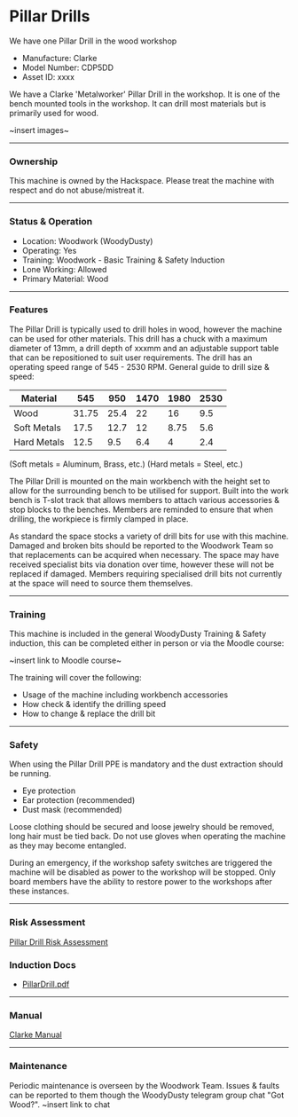 # Pillar Drills
 We have one Pillar Drill in the wood workshop

- Manufacture: Clarke
- Model Number: CDP5DD
- Asset ID: xxxx

We have a Clarke 'Metalworker' Pillar Drill in the workshop. It is one of the bench mounted tools in the workshop.  It can drill most materials but is primarily used for wood.

~insert images~

---

### **Ownership**
This machine is owned by the Hackspace. Please treat the machine with respect and do not abuse/mistreat it.

---

### **Status & Operation**

- Location: Woodwork (WoodyDusty)
- Operating: Yes
- Training: Woodwork - Basic Training & Safety Induction
- Lone Working: Allowed
- Primary Material: Wood

---

### **Features**
The Pillar Drill is typically used to drill holes in wood, however the machine can be used for other materials.  This drill has a chuck with a maximum diameter of 13mm, a drill depth of xxxmm and an adjustable support table that can be repositioned to suit user requirements.  The drill has an operating speed range of 545 - 2530 RPM.  General guide to drill size & speed:

| Material    | 545   | 950  | 1470 | 1980 | 2530 |
|-------------|-------|------|------|------|------|
| Wood        | 31.75 | 25.4 | 22   | 16   | 9.5  |
| Soft Metals | 17.5  | 12.7 | 12   | 8.75 | 5.6  |
| Hard Metals | 12.5  | 9.5  | 6.4  | 4    | 2.4  |

(Soft metals = Aluminum, Brass, etc.) (Hard metals = Steel, etc.)

The Pillar Drill is mounted on the main workbench with the height set to allow for the surrounding bench to be utilised for support.  Built into the work bench is T-slot track that allows members to attach various accessories & stop blocks to the benches.  Members are reminded to ensure that when drilling, the workpiece is firmly clamped in place.

As standard the space stocks a variety of drill bits for use with this machine.  Damaged and broken bits should be reported to the Woodwork Team so that replacements can be acquired when necessary.  The space may have received specialist bits via donation over time, however these will not be replaced if damaged. Members requiring specialised drill bits not currently at the space will need to source them themselves.  

---

### **Training**
This machine is included in the general WoodyDusty Training & Safety induction, this can be completed either in person or via the Moodle course:

~insert link to Moodle course~

The training will cover the following:
  - Usage of the machine including  workbench accessories
  - How check & identify the drilling speed
  - How to change & replace the drill bit

---

### **Safety**
When using the Pillar Drill PPE is mandatory and the dust extraction should be running.
  - Eye protection
  - Ear protection (recommended)
  - Dust mask (recommended)

Loose clothing should be secured and loose jewelry should be removed, long hair must be tied back.  Do not use gloves when operating the machine as they may become entangled.

During an emergency, if the workshop safety switches are triggered the machine will be disabled as power to the workshop will be stopped. Only board members have the ability to restore power to the workshops after these instances.

---

### **Risk Assessment**
[Pillar Drill Risk Assessment](https://docs.google.com/document/d/1ig6mghyfCGQnn0kOcE3Z2foC5rsd1CZbelOLopmDXX4/edit?usp=sharing)

### **Induction Docs**

  * [PillarDrill.pdf](../../Inductions/PillarDrill.pdf)

---

### **Manual**
[Clarke Manual](https://www.clarkeservice.co.uk/manuals/drill_presses/cdp5dd_5r.pdf)

---

### **Maintenance**
Periodic maintenance is overseen by the Woodwork Team.  Issues & faults can be reported to them though the WoodyDusty telegram group chat "Got Wood?". ~insert link to chat
